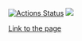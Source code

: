 [![Actions Status](https://github.com/ankechkina/frontend-project-11/actions/workflows/hexlet-check.yml/badge.svg)](https://github.com/ankechkina/frontend-project-11/actions)
<a href="https://codeclimate.com/github/ankechkina/frontend-project-11/maintainability"><img src="https://api.codeclimate.com/v1/badges/f2bc7a70818fa97372f0/maintainability" /></a>

[Link to the page](https://frontend-project-11-ig7wz3wnr-anastasias-projects-13aeeedc.vercel.app)
